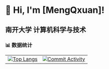 # **👋 Hi, I'm [MengQxuan]!**  
## **南开大学 计算机科学与技术**
<!-- 
### 🧠 技能栈  
- ⚡ **前端开发**：JavaScript, React, Vue.js, HTML/CSS  
- 🐍 **后端开发**：Python (Django/Flask), Node.js, Java (Spring Boot), C++
- 🛠️ **工具链**：Git, Docker, Linux, VS Code 

### 📊 数据统计  
[![Top Langs](https://github-readme-stats.vercel.app/api/top-langs/?username=MengQxuan&show_icons=true&theme=dracula)](https://github.com/MengQxuan)  
[![Commit Activity](https://github-readme-stats.vercel.app/api?username=MengQxuan&theme=dracula)](https://github.com/MengQxuan)  
-->
### 📊 数据统计
<table>
  <tr>
    <td align="center">
      <a href="https://github.com/MengQxuan">
        <img src="https://github-readme-stats.vercel.app/api/top-langs/?username=MengQxuan&show_icons=true&theme=dracula" alt="Top Langs" />
      </a>
    </td>
    <td align="center">
      <a href="https://github.com/MengQxuan">
        <img src="https://github-readme-stats.vercel.app/api?username=MengQxuan&theme=dracula" alt="Commit Activity" />
      </a>
    </td>
  </tr>
</table>
